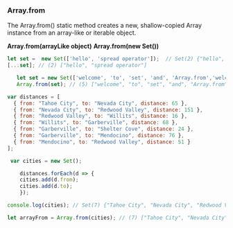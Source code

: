 
### Array.from


The Array.from() static method creates a new, shallow-copied Array instance from an array-like or iterable object.

**Array.from(arrayLike object)**
**Array.from(new Set())**

```js
let set =  new Set(['hello', 'spread operator']);  // Set(2) {"hello", "spread operator"}
[...set]; // (2) ["hello", "spread operator"]

```
```js
   let set = new Set(['welcome', 'to', 'set', 'and', 'Array.from','welcome','welcome']); 
   Array.from(set); // (5) ["welcome", "to", "set", "and", "Array.from"]
```

```js
var distances = [
  { from: "Tahoe City", to: "Nevada City", distance: 65 },
  { from: "Nevada City", to: "Redwood Valley", distance: 151 },
  { from: "Redwood Valley", to: "Willits", distance: 16 },
  { from: "Willits", to: "Garberville", distance: 68 },
  { from: "Garberville", to: "Shelter Cove", distance: 24 },
  { from: "Garberville", to: "Mendocino", distance: 76 },
  { from: "Mendocino", to: "Redwood Valley", distance: 51 }
];

 var cities = new Set();

    distances.forEach(d => {
    cities.add(d.from);
    cities.add(d.to);
    });

console.log(cities); // Set(7) {"Tahoe City", "Nevada City", "Redwood Valley", "Willits", "Garberville", …}

let arrayFrom = Array.from(cities); // (7) ["Tahoe City", "Nevada City", "Redwood Valley", "Willits", "Garberville", "Shelter Cove", "Mendocino"]
```


